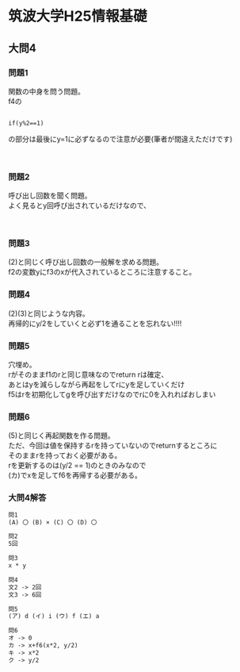 # 筑波大学H25情報基礎

## 大問4

### 問題1

関数の中身を問う問題。 <br>
f4の <br>

```

if(y%2==1)
```

の部分は最後にy=1に必ずなるので注意が必要(筆者が間違えただけです)<br>

<br>

### 問題2

呼び出し回数を聞く問題。<br>
よく見るとy回呼び出されているだけなので、<br>

<br>

### 問題3

(2)と同じく呼び出し回数の一般解を求める問題。<br>
f2の変数yにf3のxが代入されているところに注意すること。 <br>

### 問題4

(2)(3)と同じような内容。 <br>
再帰的にy/2をしていくと必ず1を通ることを忘れない!!!! <br>

### 問題5
穴埋め。 <br>
rがそのままf1のrと同じ意味なのでreturn rは確定、 <br>
あとはyを減らしながら再起をしてrにyを足していくだけ <br>
f5はrを初期化してgを呼び出すだけなのでrに0を入れればおしまい <br>

### 問題6
(5)と同じく再起関数を作る問題。 <br>
ただ、今回は値を保持するrを持っていないのでreturnするところに <br>
そのままrを持っておく必要がある。 <br>
rを更新するのは(y/2 == 1)のときのみなので <br>
(カ)でxを足してf6を再帰する必要がある。 <br>

### 大問4解答
```txt
問1
(A) 〇 (B) × (C) 〇 (D) 〇

問2
5回

問3
x * y

問4
文2 -> 2回
文3 -> 6回

問5
(ア) d (イ) i (ウ) f (エ) a

問6
オ -> 0
カ -> x+f6(x*2, y/2)
キ -> x*2
ク -> y/2
```
